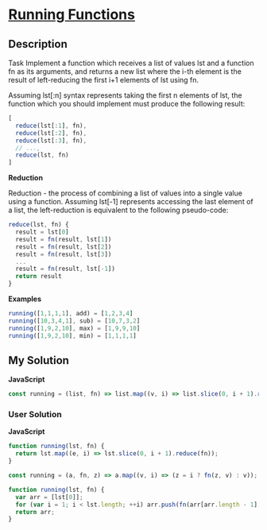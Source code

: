 # [Running Functions](https://www.codewars.com/kata/58b42c98f4cdd62f45000c6e)

## Description

Task
Implement a function which receives a list of values lst and a function fn as its arguments, and returns a new list where the i-th element is the result of left-reducing the first i+1 elements of lst using fn.

Assuming lst[:n] syntax represents taking the first n elements of lst, the function which you should implement must produce the following result:

```js
[
  reduce(lst[:1], fn),
  reduce(lst[:2], fn),
  reduce(lst[:3], fn),
  // ...,
  reduce(lst, fn)
]
```

**Reduction**

Reduction - the process of combining a list of values into a single value using a function. Assuming lst[-1] represents accessing the last element of a list, the left-reduction is equivalent to the following pseudo-code:

```js
reduce(lst, fn) {
  result = lst[0]
  result = fn(result, lst[1])
  result = fn(result, lst[2])
  result = fn(result, lst[3])
  ...
  result = fn(result, lst[-1])
  return result
}
```

**Examples**

```js
running([1,1,1,1], add) = [1,2,3,4]
running([10,3,4,1], sub) = [10,7,3,2]
running([1,9,2,10], max) = [1,9,9,10]
running([1,9,2,10], min) = [1,1,1,1]
```

## My Solution

**JavaScript**

```js
const running = (list, fn) => list.map((v, i) => list.slice(0, i + 1).reduce((acc, cur) => fn(acc, cur)));
```

### User Solution

**JavaScript**

```js
function running(lst, fn) {
  return lst.map((e, i) => lst.slice(0, i + 1).reduce(fn));
}
```

```js
const running = (a, fn, z) => a.map((v, i) => (z = i ? fn(z, v) : v));
```

```js
function running(lst, fn) {
  var arr = [lst[0]];
  for (var i = 1; i < lst.length; ++i) arr.push(fn(arr[arr.length - 1], lst[i]));
  return arr;
}
```
